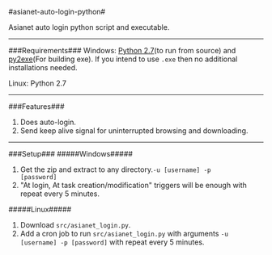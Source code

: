 #asianet-auto-login-python#

Asianet auto login python script and executable.
___
###Requirements###
Windows: [Python 2.7](http://www.python.org/download/releases/2.7.5/)(to run from source) and [py2exe](http://www.py2exe.org/)(For building exe). If you intend to use `.exe` then no additional installations needed.

Linux: Python 2.7
___
###Features###
1. Does auto-login.
2. Send keep alive signal for uninterrupted browsing and downloading.

___

###Setup###
#####Windows#####
1. Get the zip and extract to any directory.<code>-u [username] -p [password]</code>
2. "At login, At task creation/modification" triggers will be enough with repeat every 5 minutes.

#####Linux#####
1. Download `src/asianet_login.py`.
2. Add a cron job to run `src/asianet_login.py` with arguments <code>-u [username] -p [password]</code> with repeat every 5 minutes.


